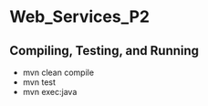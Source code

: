 # Web_Services_P2

## Compiling, Testing, and Running

- mvn clean compile
- mvn test
- mvn exec:java

